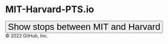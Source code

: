 # MIT-Harvard-PTS.io
<html>

<head>
    <meta charset="utf-8" />
    <title>Map Animation</title>
    <meta name="viewport" content="initial-scale=1,maximum-scale=1,user-scalable=no" />
    <script src="https://api.mapbox.com/mapbox-gl-js/v1.11.0/mapbox-gl.js"></script>
    <link href="https://api.mapbox.com/mapbox-gl-js/v1.11.0/mapbox-gl.css" rel="stylesheet" />
    <link href="./styles.css" rel="stylesheet" />
</head>

<body>
    <div id="map"></div>
    <div class="map-overlay top">
        <button style="font-size: 2em" onclick="move()">
            Show stops between MIT and Harvard
        </button>
    </div>
    <script src="./mapanimation.js"></script>
</body>

</html>
© 2022 GitHub, Inc.

